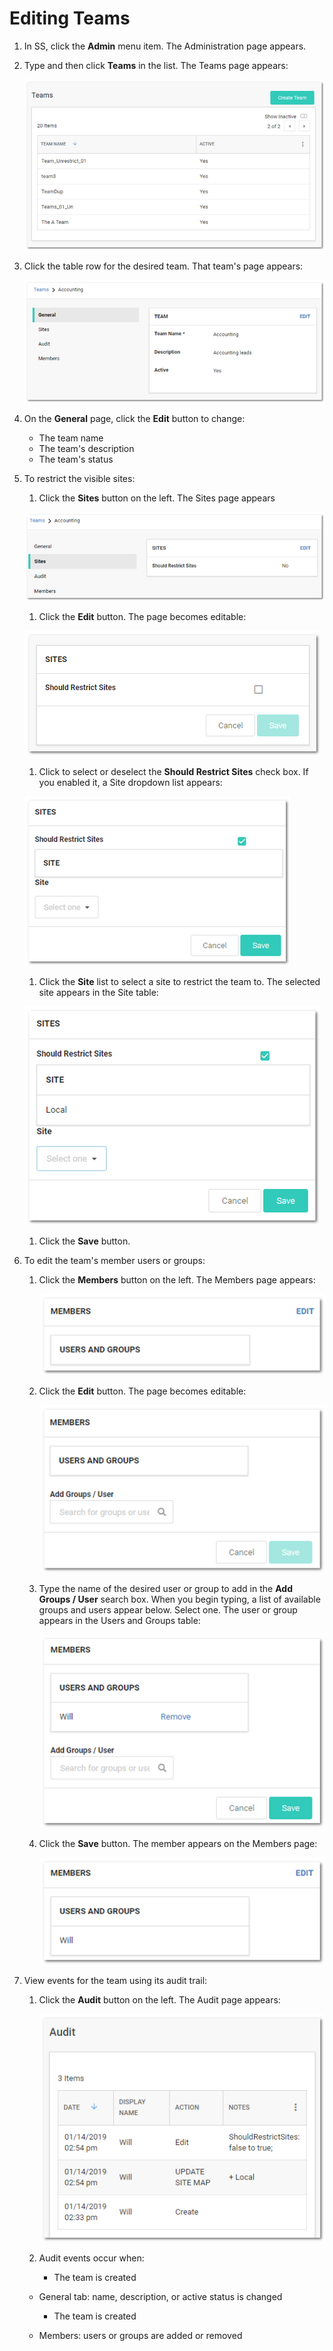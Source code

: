 [title]: # (Editing Teams)
[tags]: # (Teams)
[priority]: # (1000)

# Editing Teams

1. In SS, click the **Admin** menu item. The Administration page appears.

1. Type and then click **Teams** in the list. The Teams page appears:

   ![1558127834788](images/1558127834788.png)

1. Click the table row for the desired team. That team's page appears:

   ![1558127845278](images/1558127845278.png)

1. On the **General** page, click the **Edit** button to change:

   - The team name
   - The team's description
   - The team's status

1. To restrict the visible sites:

   1. Click the **Sites** button on the left. The Sites page appears

     ![1558127999023](images/1558127999023.png)

   1. Click the **Edit** button. The page becomes editable:

     ![1558128008840](images/1558128008840.png)

   1. Click to select or deselect the **Should Restrict Sites** check box. If you enabled it, a Site dropdown list appears:

     ![1558128018662](images/1558128018662.png)

   1. Click the **Site** list to select a site to restrict the team to. The selected site appears in the Site table:

     ![1558128033283](images/1558128033283.png)

   1. Click the **Save** button.

1. To edit the team's member users or groups:

   1. Click the **Members** button on the left. The Members page appears:

      ![1558128182659](images/1558128182659.png)

   1. Click the **Edit** button. The page becomes editable:

      ![1558128190293](images/1558128190293.png)

   1. Type the name of the desired user or group to add in the **Add Groups / User** search box. When you begin typing, a list of available groups and users appear below. Select one. The user or group appears in the Users and Groups table:

      ![1558128201764](images/1558128201764.png)

   1. Click the **Save** button. The member appears on the Members page:

      ![1558128222774](images/1558128222774.png)

1. View events for the team using its audit trail:

     1. Click the **Audit** button on the left. The Audit page appears:

        ![1558128279786](images/1558128279786.png)

     1. Audit events occur when:

        - The team is created
   - General tab: name, description, or active status is changed

        - The team is created
   - Members: users or groups are added or removed
